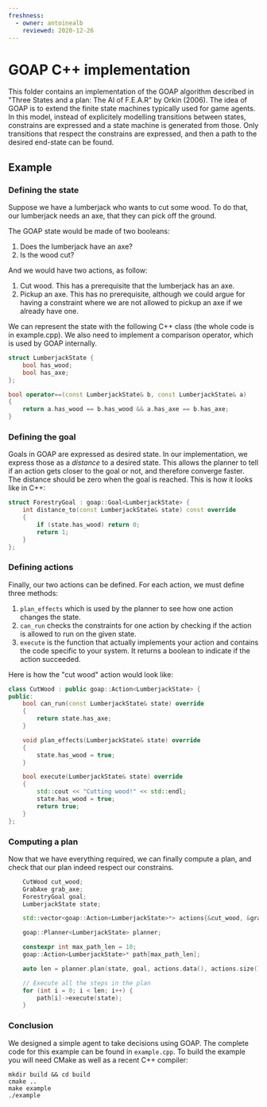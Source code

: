 ```yaml
---
freshness:
  - owner: antoinealb
    reviewed: 2020-12-26
---
```


# GOAP C++ implementation

This folder contains an implementation of the GOAP algorithm described in "Three States and a plan: The AI of F.E.A.R" by Orkin (2006).
The idea of GOAP is to extend the finite state machines typically used for game agents.
In this model, instead of explicitely modelling transitions between states, constrains are expressed and a state machine is generated from those.
Only transitions that respect the constrains are expressed, and then a path to the desired end-state can be found.

## Example

### Defining the state

Suppose we have a lumberjack who wants to cut some wood.
To do that, our lumberjack needs an axe, that they can pick off the ground.

The GOAP state would be made of two booleans:

1. Does the lumberjack have an axe?
1. Is the wood cut?

And we would have two actions, as follow:

1. Cut wood. This has a prerequisite that the lumberjack has an axe.
1. Pickup an axe. This has no prerequisite, although we could argue for having a constraint where we are not allowed to pickup an axe if we already have one.

We can represent the state with the following C++ class (the whole code is in example.cpp).
We also need to implement a comparison operator, which is used by GOAP internally.

```cpp
struct LumberjackState {
    bool has_wood;
    bool has_axe;
};

bool operator==(const LumberjackState& b, const LumberjackState& a)
{
    return a.has_wood == b.has_wood && a.has_axe == b.has_axe;
}
```

### Defining the goal

Goals in GOAP are expressed as desired state.
In our implementation, we express those as a *distance* to a desired state.
This allows the planner to tell if an action gets closer to the goal or not, and therefore converge faster.
The distance should be zero when the goal is reached.
This is how it looks like in C++:

```cpp
struct ForestryGoal : goap::Goal<LumberjackState> {
    int distance_to(const LumberjackState& state) const override
    {
        if (state.has_wood) return 0;
        return 1;
    }
};
```

### Defining actions

Finally, our two actions can be defined. For each action, we must define three methods:

1. `plan_effects` which is used by the planner to see how one action changes the state.
1. `can_run` checks the constraints for one action by checking if the action is allowed to run on the given state.
1. `execute` is the function that actually implements your action and contains the code specific to your system.
    It returns a boolean to indicate if the action succeeded.

Here is how the "cut wood" action would look like:

```cpp
class CutWood : public goap::Action<LumberjackState> {
public:
    bool can_run(const LumberjackState& state) override
    {
        return state.has_axe;
    }

    void plan_effects(LumberjackState& state) override
    {
        state.has_wood = true;
    }

    bool execute(LumberjackState& state) override
    {
        std::cout << "Cutting wood!" << std::endl;
        state.has_wood = true;
        return true;
    }
};
```

### Computing a plan

Now that we have everything required, we can finally compute a plan, and check that our plan indeed respect our constrains.

```cpp
    CutWood cut_wood;
    GrabAxe grab_axe;
    ForestryGoal goal;
    LumberjackState state;

    std::vector<goap::Action<LumberjackState>*> actions{&cut_wood, &grab_axe};

    goap::Planner<LumberjackState> planner;

    constexpr int max_path_len = 10;
    goap::Action<LumberjackState>* path[max_path_len];

    auto len = planner.plan(state, goal, actions.data(), actions.size(), path, max_path_len);

    // Execute all the steps in the plan
    for (int i = 0; i < len; i++) {
        path[i]->execute(state);
    }
```

### Conclusion

We designed a simple agent to take decisions using GOAP.
The complete code for this example can be found in `example.cpp`.
To build the example you will need CMake as well as a recent C++ compiler:

```
mkdir build && cd build
cmake ..
make example
./example
```
